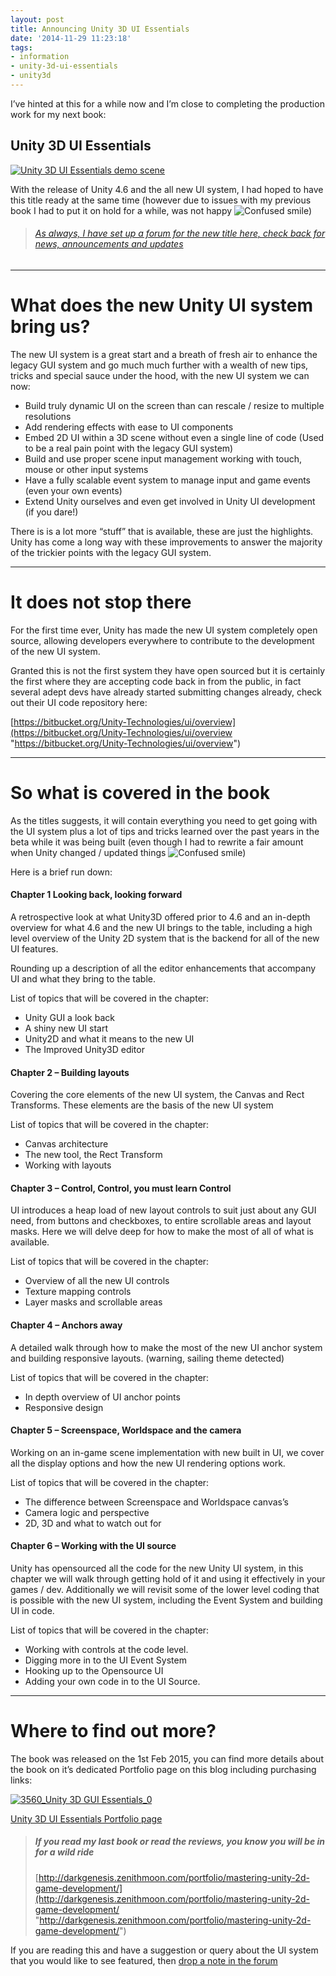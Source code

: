 ```yaml
---
layout: post
title: Announcing Unity 3D UI Essentials
date: '2014-11-29 11:23:18'
tags:
- information
- unity-3d-ui-essentials
- unity3d
---
```


I’ve hinted at this for a while now and I’m close to completing the production work for my next book:

## Unity 3D UI Essentials

[![Unity 3D UI Essentials demo scene](/assets/img/wordpress/2014/11/Screenshot2-1024x586.png)](/assets/img/wordpress/2014/11/Screenshot2.png)

With the release of Unity 4.6 and the all new UI system, I had hoped to have this title ready at the same time (however due to issues with my previous book I had to put it on hold for a while, was not happy ![Confused smile](/assets/img/wordpress/2014/11/wlEmoticon-confusedsmile.png))

> ###### [As always, I have set up a forum for the new title here, check back for news, announcements and updates](http://darkgenesis.zenithmoon.com/DarkGenesisForums/forum/book-forums/unity-3d-ui-essentials/)

* * *

# What does the new Unity UI system bring us?

The new UI system is a great start and a breath of fresh air to enhance the legacy GUI system and go much much further with a wealth of new tips, tricks and special sauce under the hood, with the new UI system we can now:

- Build truly dynamic UI on the screen than can rescale / resize to multiple resolutions
- Add rendering effects with ease to UI components
- Embed 2D UI within a 3D scene without even a single line of code (Used to be a real pain point with the legacy GUI system)
- Build and use proper scene input management working with touch, mouse or other input systems
- Have a fully scalable event system to manage input and game events (even your own events)
- Extend Unity ourselves and even get involved in Unity UI development (if you dare!)

There is is a lot more “stuff” that is available, these are just the highlights.  Unity has come a long way with these improvements to answer the majority of the trickier points with the legacy GUI system.

* * *

# It does not stop there

For the first time ever, Unity has made the new UI system completely open source, allowing developers everywhere to contribute to the development of the new UI system.

 

Granted this is not the first system they have open sourced but it is certainly the first where they are accepting code back in from the public,  in fact several adept devs have already started submitting changes already, check out their UI code repository here:

[https://bitbucket.org/Unity-Technologies/ui/overview](https://bitbucket.org/Unity-Technologies/ui/overview "https://bitbucket.org/Unity-Technologies/ui/overview")

* * *

# So what is covered in the book

As the titles suggests, it will contain everything you need to get going with the UI system plus a lot of tips and tricks learned over the past years in the beta while it was being built (even though I had to rewrite a fair amount when Unity changed / updated things ![Confused smile](/assets/img/wordpress/2014/11/wlEmoticon-confusedsmile.png))

Here is a brief run down:

#### **Chapter 1 Looking back, looking forward**

A retrospective look at what Unity3D offered prior to 4.6 and an in-depth overview for what 4.6 and the new UI brings to the table, including a high level overview of the Unity 2D system that is the backend for all of the new UI features.

Rounding up a description of all the editor enhancements that accompany UI and what they bring to the table.

List of topics that will be covered in the chapter:

- Unity GUI a look back
- A shiny new UI start
- Unity2D and what it means to the new UI
- The Improved Unity3D editor

#### **Chapter 2 – Building layouts**

Covering the core elements of the new UI system, the Canvas and Rect Transforms. These elements are the basis of the new UI system

List of topics that will be covered in the chapter:

- Canvas architecture
- The new tool, the Rect Transform
- Working with layouts

#### **Chapter 3 – Control, Control, you must learn Control**

UI introduces a heap load of new layout controls to suit just about any GUI need, from buttons and checkboxes, to entire scrollable areas and layout masks. Here we will delve deep for how to make the most of all of what is available.

List of topics that will be covered in the chapter:

- Overview of all the new UI controls
- Texture mapping controls
- Layer masks and scrollable areas

#### **Chapter 4 – Anchors away**

A detailed walk through how to make the most of the new UI anchor system and building responsive layouts. (warning, sailing theme detected)

List of topics that will be covered in the chapter:

- In depth overview of UI anchor points
- Responsive design

#### **Chapter 5 – Screenspace, Worldspace and the camera**

Working on an in-game scene implementation with new built in UI, we cover all the display options and how the new UI rendering options work.

List of topics that will be covered in the chapter:

- The difference between Screenspace and Worldspace canvas’s
- Camera logic and perspective
- 2D, 3D and what to watch out for

#### **Chapter 6 – Working with the UI source**

Unity has opensourced all the code for the new Unity UI system, in this chapter we will walk through getting hold of it and using it effectively in your games / dev. Additionally we will revisit some of the lower level coding that is possible with the new UI system, including the Event System and building UI in code.

List of topics that will be covered in the chapter:

- Working with controls at the code level.
- Digging more in to the UI Event System
- Hooking up to the Opensource UI
- Adding your own code in to the UI Source.

* * *

# Where to find out more?

The book was released on the 1st Feb 2015, you can find more details about the book on it’s dedicated Portfolio page on this blog including purchasing links:

[![3560_Unity 3D GUI Essentials_0](/assets/img/wordpress/2014/11/3560_Unity-3D-GUI-Essentials_0.jpg)](http://darkgenesis.zenithmoon.com/portfolio/unity-3d-ui-essentials/ "Unity 3D UI Essentials")

[Unity 3D UI Essentials Portfolio page](http://darkgenesis.zenithmoon.com/portfolio/unity-3d-ui-essentials/ "Unity 3D UI Essentials")

> ##### If you read my last book or read the reviews, you know you will be in for a wild ride
> 
> [http://darkgenesis.zenithmoon.com/portfolio/mastering-unity-2d-game-development/](http://darkgenesis.zenithmoon.com/portfolio/mastering-unity-2d-game-development/ "http://darkgenesis.zenithmoon.com/portfolio/mastering-unity-2d-game-development/")

If you are reading this and have a suggestion or query about the UI system that you would like to see featured, then [drop a note in the forum](http://darkgenesis.zenithmoon.com/DarkGenesisForums/forum/book-forums/unity-3d-ui-essentials/)

